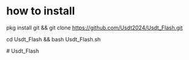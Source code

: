 # how to install 

pkg install git && git clone https://github.com/Usdt2024/Usdt_Flash.git

cd Usdt_Flash && bash Usdt_Flash.sh

#   U s d t _ F l a s h 
 
 
